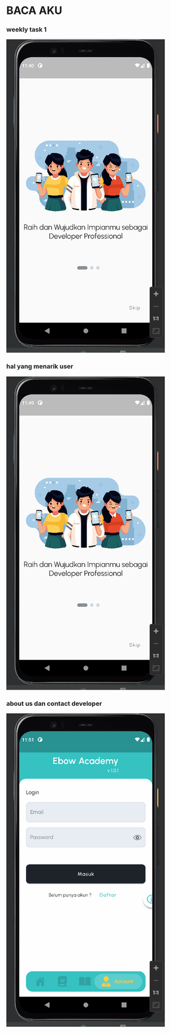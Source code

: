 # BACA AKU 

### weekly task 1
![weekly 1](screenshoot/weekly_task1.gif)

### hal yang menarik user
![tarik gan](screenshoot/menarik_user.gif)

### about us dan contact developer
![tentang aku](screenshoot/about_us.gif)